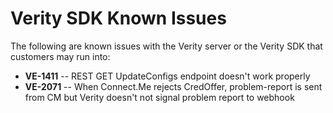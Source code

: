 # Verity SDK Known Issues

The following are known issues with the Verity server or the Verity SDK that 
customers may run into:

* **VE-1411** -- REST GET UpdateConfigs endpoint doesn't work properly 
* **VE-2071** -- When Connect.Me rejects CredOffer, problem-report is sent from CM but Verity doesn't not signal problem report to webhook